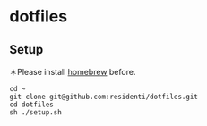# dotfiles

## Setup
＊Please install [homebrew](https://brew.sh/index_ja) before.

```
cd ~
git clone git@github.com:residenti/dotfiles.git
cd dotfiles
sh ./setup.sh
```
